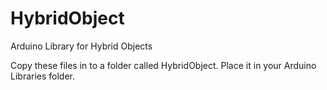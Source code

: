 # HybridObject
Arduino Library for Hybrid Objects

Copy these files in to a folder called HybridObject.
Place it in your Arduino Libraries folder.